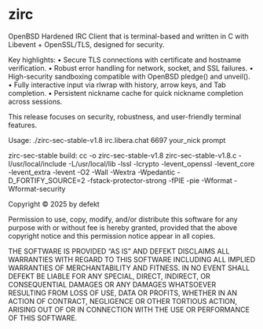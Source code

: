 # zirc
OpenBSD Hardened IRC Client that is terminal-based and written in C with Libevent + OpenSSL/TLS, designed for security.

Key highlights:
	•	Secure TLS connections with certificate and hostname verification.
	•	Robust error handling for network, socket, and SSL failures.
	•	High-security sandboxing compatible with OpenBSD pledge() and unveil().
	•	Fully interactive input via rlwrap with history, arrow keys, and Tab completion.
	•	Persistent nickname cache for quick nickname completion across sessions.

This release focuses on security, robustness, and user-friendly terminal features.


Usage: ./zirc-sec-stable-v1.8 irc.libera.chat 6697 your_nick prompt

zirc-sec-stable build:
cc -o zirc-sec-stable-v1.8 zirc-sec-stable-v1.8.c -I/usr/local/include -L/usr/local/lib -lssl -lcrypto -levent_openssl -levent_core -levent_extra -levent -O2 -Wall -Wextra -Wpedantic -D_FORTIFY_SOURCE=2 -fstack-protector-strong -fPIE -pie -Wformat -Wformat-security


Copyright © 2025 by defekt

Permission to use, copy, modify, and/or distribute this software for any purpose with or without fee is hereby granted, provided that the above copyright notice and this permission notice appear in all copies.

THE SOFTWARE IS PROVIDED “AS IS” AND DEFEKT DISCLAIMS ALL WARRANTIES WITH REGARD TO THIS SOFTWARE INCLUDING ALL IMPLIED WARRANTIES OF MERCHANTABILITY AND FITNESS. IN NO EVENT SHALL DEFEKT BE LIABLE FOR ANY SPECIAL, DIRECT, INDIRECT, OR CONSEQUENTIAL DAMAGES OR ANY DAMAGES WHATSOEVER RESULTING FROM LOSS OF USE, DATA OR PROFITS, WHETHER IN AN ACTION OF CONTRACT, NEGLIGENCE OR OTHER TORTIOUS ACTION, ARISING OUT OF OR IN CONNECTION WITH THE USE OR PERFORMANCE OF THIS SOFTWARE.
